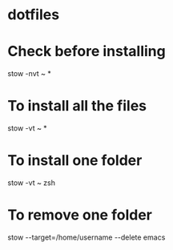# dotfiles
# Check before installing
stow -nvt ~ *
# To install all the files
stow -vt ~ *
# To install one folder
stow -vt ~ zsh 
# To remove one folder
stow --target=/home/username --delete emacs

